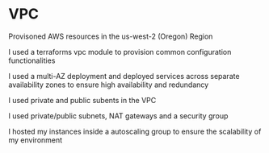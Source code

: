 # VPC

Provisoned AWS resources in the us-west-2 (Oregon) Region 

I used a terraforms vpc module to provision common configuration functionalities

I used a multi-AZ deployment and deployed services across separate availability zones to ensure high availability and redundancy

I used private and public subents in the VPC

I used private/public subnets, NAT gateways and a security group

I hosted my instances inside a autoscaling group to ensure the scalability of my environment  



